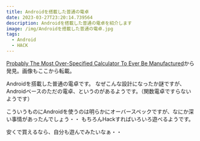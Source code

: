 ```yaml
---
title: Androidを搭載した普通の電卓
date: 2023-03-27T23:20:14.739564
description: Androidを搭載した普通の電卓を紹介します
image: /img/Androidを搭載した普通の電卓.jpg
tags:
  - Android
  - HACK
---
```

[Probably The Most Over-Specified Calculator To Ever Be Manufactured](https://hackaday.com/2023/03/07/probably-the-most-over-specified-calculator-to-ever-be-manufactured/)から発見。画像もここから転載。

Androidを搭載した普通の電卓です。
なぜこんな設計になったか謎ですが、Androidベースのただの電卓、というのがあるようです。（関数電卓ですらないようです）

こういうものにAndroidを使うのは明らかにオーバースペックですが、なにか深い事情があったんでしょう・・
もちろんHackすればいろいろ遊べるようです。

安くで買えるなら、自分も遊んでみたいなぁ・・


